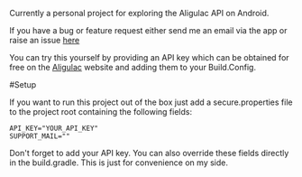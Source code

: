Currently a personal project for exploring the Aligulac API on Android.

If you have a bug or feature request either send me an email via the app or raise an issue [here](https://github.com/ungesehn/AligulacAndroid/issues)

You can try this yourself by providing an API key which can be obtained for free on the [Aligulac](http://aligulac.com/ "Aligulac homepage") website and adding them to your Build.Config.

#Setup

If you want to run this project out of the box just add a secure.properties file to the project root containing the following fields: 
```
API_KEY="YOUR_API_KEY"
SUPPORT_MAIL=""
```

Don't forget to add your API key. You can also override these fields directly in the build.gradle. This is just for convenience on my side.
